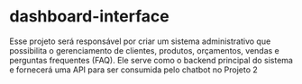 # dashboard-interface
 Esse projeto será responsável por criar um sistema administrativo que possibilita o  gerenciamento de clientes, produtos, orçamentos, vendas e perguntas frequentes (FAQ).  Ele serve como o backend principal do sistema e fornecerá uma API para ser consumida  pelo chatbot no Projeto 2
